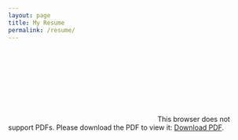 ```yaml
---
layout: page
title: My Resume
permalink: /resume/
---
```


<object data="/docs/PatrickLevellResume.pdf" type="application/pdf" width="100%" height="700px">
	<embed src="/docs/PatrickLevellResume.pdf">
		This browser does not support PDFs. Please download the PDF to view it: <a href="/docs/PatrickLevellResume.pdf">Download PDF</a>.</p>
	</embed>
</object>
